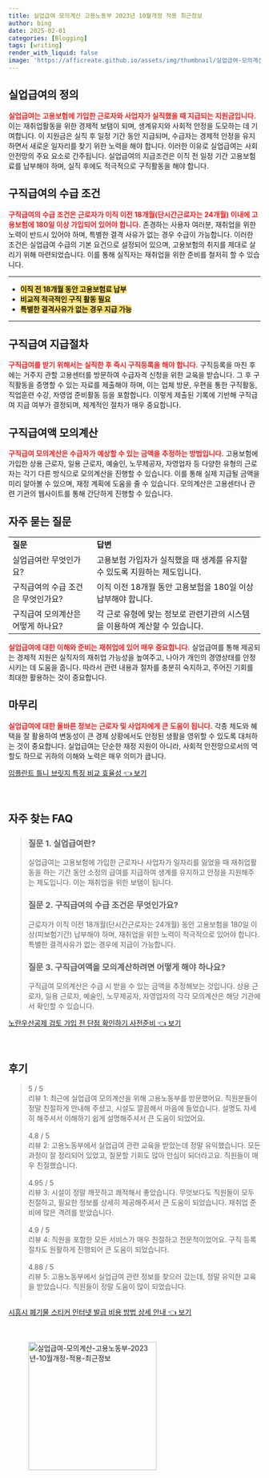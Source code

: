 ```yaml
---
title: 실업급여 모의계산 고용노동부 2023년 10월개정 적용 최근정보
author: bing
date: 2025-02-01
categories: [Blogging]
tags: [writing]
render_with_liquid: false
image: 'https://afficreate.github.io/assets/img/thumbnail/실업급여-모의계산-고용노동부-2023년-10월개정-적용-최근정보.webp'
---
```



<h2 id='실업급여의 정의'>실업급여의 정의</h2>

<p><b><span style="color: #ee2323;">실업급여는 고용보험에 가입한 근로자와 사업자가 실직했을 때 지급되는 지원금입니다.</span></b> 이는 재취업활동을 위한 경제적 보탬이 되며, 생계유지와 사회적 안정을 도모하는 데 기여합니다. 이 지원금은 실직 후 일정 기간 동안 지급되며, 수급자는 경제적 안정을 유지하면서 새로운 일자리를 찾기 위한 노력을 해야 합니다. 이러한 이유로 실업급여는 사회 안전망의 주요 요소로 간주됩니다. 실업급여의 지급조건은 이직 전 일정 기간 고용보험료를 납부해야 하며, 실직 후에도 적극적으로 구직활동을 해야 합니다.</p>

<h2 id='구직급여의 수급 조건'>구직급여의 수급 조건</h2>

<p><b><span style="color: #ee2323;">구직급여의 수급 조건은 근로자가 이직 이전 18개월(단시간근로자는 24개월) 이내에 고용보험에 180일 이상 가입되어 있어야 합니다.</span></b> 존경하는 사용자 여러분, 재취업을 위한 노력이 반드시 있어야 하며, 특별한 결격 사유가 없는 경우 수급이 가능합니다. 이러한 조건은 실업급여 수급의 기본 요건으로 설정되어 있으며, 고용보험의 취지를 제대로 살리기 위해 마련되었습니다. 이를 통해 실직자는 재취업을 위한 준비를 철저히 할 수 있습니다.</p>

<hr />

<ul>
    <li><b><span style="background-color: #ffe066;">이직 전 18개월 동안 고용보험료 납부</span></b></li>
    <li><b><span style="background-color: #ffe066;">비교적 적극적인 구직 활동 필요</span></b></li>
    <li><b><span style="background-color: #ffe066;">특별한 결격사유가 없는 경우 지급 가능</span></b></li>
</ul>

<hr />

<h2 id='구직급여 지급절차'>구직급여 지급절차</h2>

<p><b><span style="color: #ee2323;">구직급여를 받기 위해서는 실직한 후 즉시 구직등록을 해야 합니다.</span></b> 구직등록을 마친 후에는 거주지 관할 고용센터를 방문하여 수급자격 신청을 위한 교육을 받습니다. 그 후 구직활동을 증명할 수 있는 자료를 제출해야 하며, 이는 업체 방문, 우편을 통한 구직활동, 직업훈련 수강, 자영업 준비활동 등을 포함합니다. 이렇게 제출된 기록에 기반해 구직급여 지급 여부가 결정되며, 체계적인 절차가 매우 중요합니다.</p>

<h2 id='구직급여액 모의계산'>구직급여액 모의계산</h2>

<p><b><span style="color: #ee2323;">구직급여 모의계산은 수급자가 예상할 수 있는 금액을 추정하는 방법입니다.</span></b> 고용보험에 가입한 상용 근로자, 일용 근로자, 예술인, 노무제공자, 자영업자 등 다양한 유형의 근로자는 각기 다른 방식으로 모의계산을 진행할 수 있습니다. 이를 통해 실제 지급될 금액을 미리 알아볼 수 있으며, 재정 계획에 도움을 줄 수 있습니다. 모의계산은 고용센터나 관련 기관의 웹사이트를 통해 간단하게 진행할 수 있습니다.</p>

<h2 id='자주 묻는 질문'>자주 묻는 질문</h2>

<table>
    <tr>
        <td><b>질문</b></td>
        <td><b>답변</b></td>
    </tr>
    <tr>
        <td>실업급여란 무엇인가요?</td>
        <td>고용보험 가입자가 실직했을 때 생계를 유지할 수 있도록 지원하는 제도입니다.</td>
    </tr>
    <tr>
        <td>구직급여의 수급 조건은 무엇인가요?</td>
        <td>이직 이전 18개월 동안 고용보험을 180일 이상 납부해야 합니다.</td>
    </tr>
    <tr>
        <td>구직급여 모의계산은 어떻게 하나요?</td>
        <td>각 근로 유형에 맞는 정보로 관련기관의 시스템을 이용하여 계산할 수 있습니다.</td>
    </tr>
</table>

<p><b><span style="color: #ee2323;">실업급여에 대한 이해와 준비는 재취업에 있어 매우 중요합니다.</span></b> 실업급여를 통해 제공되는 경제적 지원은 실직자의 재취업 가능성을 높여주고, 나아가 개인의 경영상태를 안정시키는 데 도움을 줍니다. 따라서 관련 내용과 절차를 충분히 숙지하고, 주어진 기회를 최대한 활용하는 것이 중요합니다.</p>

<h2 id='마무리'>마무리</h2>

<p><b><span style="color: #ee2323;">실업급여에 대한 올바른 정보는 근로자 및 사업자에게 큰 도움이 됩니다.</span></b> 각종 제도와 혜택을 잘 활용하여 변동성이 큰 경제 상황에서도 안정된 생활을 영위할 수 있도록 대처하는 것이 중요합니다. 실업급여는 단순한 재정 지원이 아니라, 사회적 안전망으로서의 역할도 하므로 귀하의 이해와 노력은 매우 의미가 큽니다.</p>


<p><a class="click-button" title="임플란트 틀니 브릿지 특징 비교 효율성" href="https://afficreate.github.io/posts/%EC%9E%84%ED%94%8C%EB%9E%80%ED%8A%B8-%ED%8B%80%EB%8B%88-%EB%B8%8C%EB%A6%BF%EC%A7%80-%ED%8A%B9%EC%A7%95-%EB%B9%84%EA%B5%90-%ED%9A%A8%EC%9C%A8%EC%84%B1/" rel="dofollow">임플란트 틀니 브릿지 특징 비교 효율성 👈 보기</a></p><br>
<h2 id='자주_찾는_FAQ'>자주 찾는 FAQ</h2>
<div itemscope="" itemtype="https://schema.org/FAQPage"> 
<blockquote> 
<div itemscope="" itemprop="mainEntity" itemtype="https://schema.org/Question"> 
<h3 itemprop="name">질문 1. 실업급여란?</h3> 
<div itemscope="" itemprop="acceptedAnswer" itemtype="https://schema.org/Answer"> 
<span itemprop="text"> 
<p>실업급여는 고용보험에 가입한 근로자나 사업자가 일자리를 잃었을 때 재취업활동을 하는 기간 동안 소정의 급여를 지급하여 생계를 유지하고 안정을 지원해주는 제도입니다. 이는 재취업을 위한 보탬이 됩니다.</p> 
</span> 
</div> 
</div> 

<div itemscope="" itemprop="mainEntity" itemtype="https://schema.org/Question"> 
<h3 itemprop="name">질문 2. 구직급여의 수급 조건은 무엇인가요?</h3> 
<div itemscope="" itemprop="acceptedAnswer" itemtype="https://schema.org/Answer"> 
<span itemprop="text"> 
<p>근로자가 이직 이전 18개월(단시간근로자는 24개월) 동안 고용보험을 180일 이상(피보험기간) 납부해야 하며, 재취업을 위한 노력이 적극적으로 있어야 합니다. 특별한 결격사유가 없는 경우에 지급이 가능합니다.</p> 
</span> 
</div> 
</div> 

<div itemscope="" itemprop="mainEntity" itemtype="https://schema.org/Question"> 
<h3 itemprop="name">질문 3. 구직급여액을 모의계산하려면 어떻게 해야 하나요?</h3> 
<div itemscope="" itemprop="acceptedAnswer" itemtype="https://schema.org/Answer"> 
<span itemprop="text"> 
<p>구직급여 모의계산은 수급 시 받을 수 있는 금액을 추정해보는 것입니다. 상용 근로자, 일용 근로자, 예술인, 노무제공자, 자영업자의 각각 모의계산은 해당 기관에서 확인할 수 있습니다.</p> 
</span> 
</div> 
</div> 
</blockquote> 
</div>
<p><a class="click-button" title="노란우산공제 검토 가입 전 단점 확인하기 사전준비" href="https://afficreate.github.io/posts/%EB%85%B8%EB%9E%80%EC%9A%B0%EC%82%B0%EA%B3%B5%EC%A0%9C-%EA%B2%80%ED%86%A0-%EA%B0%80%EC%9E%85-%EC%A0%84-%EB%8B%A8%EC%A0%90-%ED%99%95%EC%9D%B8%ED%95%98%EA%B8%B0-%EC%82%AC%EC%A0%84%EC%A4%80%EB%B9%84/" rel="dofollow">노란우산공제 검토 가입 전 단점 확인하기 사전준비 👈 보기</a></p><br>
<h2 id='후기'>후기</h2>
<div itemscope itemtype="https://schema.org/Product">
  <blockquote>
  <div itemprop="review" itemscope itemtype="https://schema.org/Review">
      <div itemprop="reviewRating" itemscope itemtype="https://schema.org/Rating"> <span itemprop="ratingValue">5</span> / <span itemprop="bestRating">5</span> </div>
      <span itemprop="reviewBody">리뷰 1: 최근에 실업급여 모의계산을 위해 고용노동부를 방문했어요. 직원분들이 정말 친절하게 안내해 주셨고, 시설도 깔끔해서 마음에 들었습니다. 설명도 자세히 해주셔서 이해하기 쉽게 설명해주셔서 큰 도움이 되었어요.</span>
  </div>
  <br>
  <div itemprop="review" itemscope itemtype="https://schema.org/Review">
      <div itemprop="reviewRating" itemscope itemtype="https://schema.org/Rating"> <span itemprop="ratingValue">4.8</span> / <span itemprop="bestRating">5</span> </div>
      <span itemprop="reviewBody">리뷰 2: 고용노동부에서 실업급여 관련 교육을 받았는데 정말 유익했습니다. 모든 과정이 잘 정리되어 있었고, 질문할 기회도 많아 안심이 되더라고요. 직원들이 매우 친절했습니다.</span>
  </div>
  <br>
  <div itemprop="review" itemscope itemtype="https://schema.org/Review">
      <div itemprop="reviewRating" itemscope itemtype="https://schema.org/Rating"> <span itemprop="ratingValue">4.95</span> / <span itemprop="bestRating">5</span> </div>
      <span itemprop="reviewBody">리뷰 3: 시설이 정말 깨끗하고 쾌적해서 좋았습니다. 무엇보다도 직원들이 모두 친절하고, 필요한 정보를 상세히 제공해주셔서 큰 도움이 되었습니다. 재취업 준비에 많은 격려를 받았습니다.</span>
  </div>
  <br>
  <div itemprop="review" itemscope itemtype="https://schema.org/Review">
      <div itemprop="reviewRating" itemscope itemtype="https://schema.org/Rating"> <span itemprop="ratingValue">4.9</span> / <span itemprop="bestRating">5</span> </div>
      <span itemprop="reviewBody">리뷰 4: 직원을 포함한 모든 서비스가 매우 친절하고 전문적이었어요. 구직 등록 절차도 원활하게 진행되어 큰 도움이 되었습니다.</span>
  </div>
  <br>
  <div itemprop="review" itemscope itemtype="https://schema.org/Review">
      <div itemprop="reviewRating" itemscope itemtype="https://schema.org/Rating"> <span itemprop="ratingValue">4.88</span> / <span itemprop="bestRating">5</span> </div>
      <span itemprop="reviewBody">리뷰 5: 고용노동부에서 실업급여 관련 정보를 찾으러 갔는데, 정말 유익한 교육을 받았습니다. 직원들이 정말 도움이 많이 되었습니다.</span>
  </div>
  <br>
  </blockquote>
</div>
<p><a class="click-button" title="시흥시 폐기물 스티커 인터넷 발급 비용 방법 상세 안내" href="https://afficreate.github.io/posts/%EC%8B%9C%ED%9D%A5%EC%8B%9C-%ED%8F%90%EA%B8%B0%EB%AC%BC-%EC%8A%A4%ED%8B%B0%EC%BB%A4-%EC%9D%B8%ED%84%B0%EB%84%B7-%EB%B0%9C%EA%B8%89-%EB%B9%84%EC%9A%A9-%EB%B0%A9%EB%B2%95-%EC%83%81%EC%84%B8-%EC%95%88%EB%82%B4/" rel="dofollow">시흥시 폐기물 스티커 인터넷 발급 비용 방법 상세 안내 👈 보기</a></p><br>
<figure class="image"><img src="https://afficreate.github.io/assets/img/thumbnail/실업급여-모의계산-고용노동부-2023년-10월개정-적용-최근정보.webp" alt="실업급여-모의계산-고용노동부-2023년-10월개정-적용-최근정보" width="256" height="256"></figure>